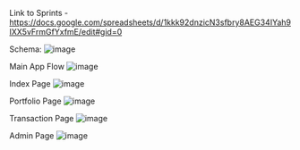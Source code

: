 Link to Sprints - https://docs.google.com/spreadsheets/d/1kkk92dnzicN3sfbry8AEG34IYah9IXX5vFrmGfYxfmE/edit#gid=0

Schema: 
![image](https://user-images.githubusercontent.com/71489331/132345974-509bfc76-fba0-4254-b2af-80331c4866c1.png)



Main App Flow
![image](https://user-images.githubusercontent.com/71489331/132342159-c90258a1-102c-4c8b-8aa0-a1f4ff9e7cd0.png)

Index Page
![image](https://user-images.githubusercontent.com/71489331/132342214-3eebaa91-4f15-4760-a02f-c3949c41404b.png)

Portfolio Page
![image](https://user-images.githubusercontent.com/71489331/132342285-13aba227-36f1-49c2-b9da-c4143d416392.png)

Transaction Page
![image](https://user-images.githubusercontent.com/71489331/132342321-85181de9-3d77-4882-b16c-11ff3e4f6753.png)

Admin Page
![image](https://user-images.githubusercontent.com/71489331/132342350-145a6608-0949-48ae-b3ae-c715d0de366b.png)
